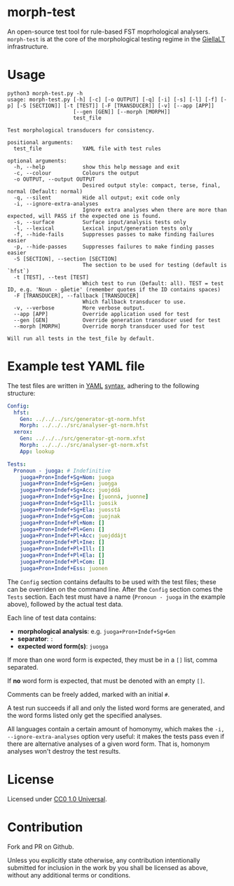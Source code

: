 # morph-test
An open-source test tool for rule-based FST moprhological analysers. `morph-test` is at the core of the morphological testing regime in the [GiellaLT](https://github.com/giellalt) infrastructure.

# Usage

```
python3 morph-test.py -h
usage: morph-test.py [-h] [-c] [-o OUTPUT] [-q] [-i] [-s] [-l] [-f] [-p] [-S [SECTION]] [-t [TEST]] [-F [TRANSDUCER]] [-v] [--app [APP]]
                     [--gen [GEN]] [--morph [MORPH]]
                     test_file

Test morphological transducers for consistency.

positional arguments:
  test_file             YAML file with test rules

optional arguments:
  -h, --help            show this help message and exit
  -c, --colour          Colours the output
  -o OUTPUT, --output OUTPUT
                        Desired output style: compact, terse, final, normal (Default: normal)
  -q, --silent          Hide all output; exit code only
  -i, --ignore-extra-analyses
                        Ignore extra analyses when there are more than expected, will PASS if the expected one is found.
  -s, --surface         Surface input/analysis tests only
  -l, --lexical         Lexical input/generation tests only
  -f, --hide-fails      Suppresses passes to make finding failures easier
  -p, --hide-passes     Suppresses failures to make finding passes easier
  -S [SECTION], --section [SECTION]
                        The section to be used for testing (default is `hfst`)
  -t [TEST], --test [TEST]
                        Which test to run (Default: all). TEST = test ID, e.g. 'Noun - gåetie' (remember quotes if the ID contains spaces)
  -F [TRANSDUCER], --fallback [TRANSDUCER]
                        Which fallback transducer to use.
  -v, --verbose         More verbose output.
  --app [APP]           Override application used for test
  --gen [GEN]           Override generation transducer used for test
  --morph [MORPH]       Override morph transducer used for test

Will run all tests in the test_file by default.
```

# Example test YAML file

The test files are written in [YAML](https://yaml.org) [syntax](https://en.wikipedia.org/wiki/YAML#Syntax), adhering to the following structure:

```yaml
Config:
  hfst:
    Gen: ../../../src/generator-gt-norm.hfst
    Morph: ../../../src/analyser-gt-norm.hfst
  xerox:
    Gen: ../../../src/generator-gt-norm.xfst
    Morph: ../../../src/analyser-gt-norm.xfst
    App: lookup

Tests:
  Pronoun - juoga: # Indefinitive
    juoga+Pron+Indef+Sg+Nom: juoga
    juoga+Pron+Indef+Sg+Gen: juoŋga
    juoga+Pron+Indef+Sg+Acc: juojddá
    juoga+Pron+Indef+Sg+Ine: [juonná, juonne]
    juoga+Pron+Indef+Sg+Ill: juosik
    juoga+Pron+Indef+Sg+Ela: juosstá
    juoga+Pron+Indef+Sg+Com: juojnak
    juoga+Pron+Indef+Pl+Nom: []
    juoga+Pron+Indef+Pl+Gen: []
    juoga+Pron+Indef+Pl+Acc: juojddájt
    juoga+Pron+Indef+Pl+Ine: []
    juoga+Pron+Indef+Pl+Ill: []
    juoga+Pron+Indef+Pl+Ela: []
    juoga+Pron+Indef+Pl+Com: []
    juoga+Pron+Indef+Ess: juonen
```

The `Config` section contains defaults to be used with the test files; these can be overriden on the command line. After the `Config` section comes the `Tests` section. Each test must have a name (`Pronoun - juoga` in the example above), followed by the actual test data.

Each line of test data contains:

- **morphological analysis**: e.g. `juoga+Pron+Indef+Sg+Gen`
- **separator**: `:`
- **expected word form(s)**: `juoŋga`

If more than one word form is expected, they must be in a `[]` list, comma separated.

If **no** word form is expected, that must be denoted with an empty `[]`.

Comments can be freely added, marked with an initial `#`.

A test run succeeds if all and only the listed word forms are generated, and the word forms listed only get the specified analyses.

All languages contain a certain amount of homonymy, which makes the `-i, --ignore-extra-analyses` option very useful: it makes the tests pass even if there are alternative analyses of a given word form. That is, homonym analyses won't destroy the test results.

# License

Licensed under [CC0 1.0 Universal](https://creativecommons.org/publicdomain/zero/1.0/).

# Contribution

Fork and PR on Github.

Unless you explicitly state otherwise, any contribution intentionally submitted for inclusion in the work by you shall be licensed as above, without any additional terms or conditions.